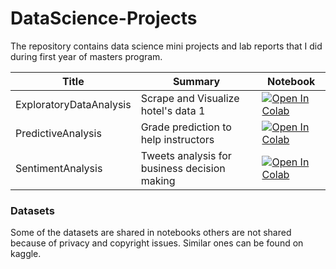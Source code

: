 # DataScience-Projects
The repository contains data science mini projects and lab reports that I did during first year of masters program.

| Title      | Summary    | Notebook   |
|------------|------------|------------|
| ExploratoryDataAnalysis  | Scrape and Visualize hotel's data 1 | [![Open In Colab](https://colab.research.google.com/assets/colab-badge.svg)](https://colab.research.google.com/drive/1Y77itNks4hg7daoKGsq0EdhDFY2lr3Xi?usp=sharing) |
| PredictiveAnalysis  | Grade prediction to help instructors | [![Open In Colab](https://colab.research.google.com/assets/colab-badge.svg)](https://colab.research.google.com/drive/1cOGm9yShwhfJrWmbHeziViVaPE4y22uy?usp=sharing) |
| SentimentAnalysis  | Tweets analysis for business decision making | [![Open In Colab](https://colab.research.google.com/assets/colab-badge.svg)](https://colab.research.google.com/drive/1GTV0RVQvMxMTgUxpNH0nuB_fu-pAWr_t?usp=sharing) |

### Datasets
Some of the datasets are shared in notebooks others are not shared because of privacy and copyright issues. Similar ones can be found on kaggle.
